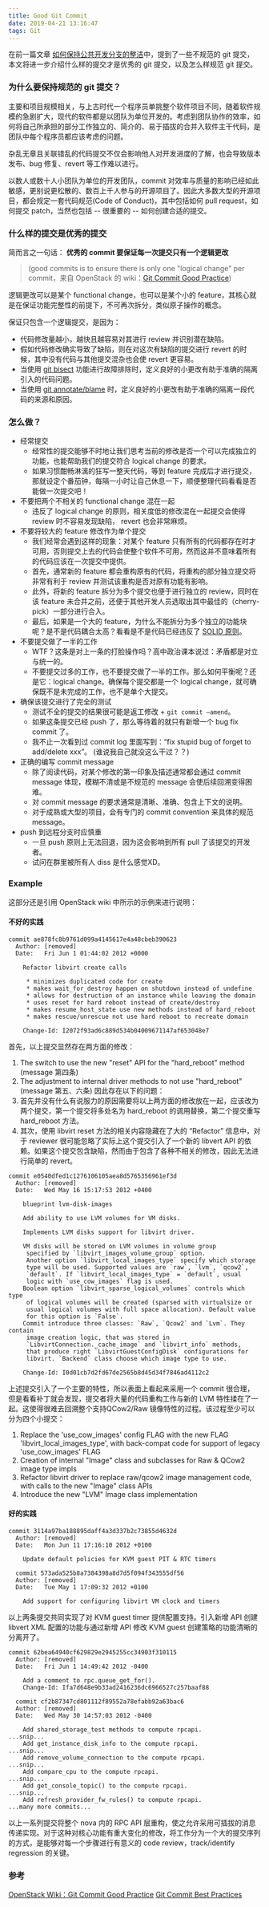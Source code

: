 ```yaml
---
title: Good Git Commit
date: 2019-04-21 13:16:47
tags: Git
---
```


在前一篇文章 [如何保持公共开发分支的整洁](https://lenshood.github.io/2019/04/08/keep-git-branch-clean/)中，提到了一些不规范的 git 提交，本文将进一步介绍什么样的提交才是优秀的 git 提交，以及怎么样规范 git 提交。

### 为什么要保持规范的 git 提交？
主要和项目规模相关，与上古时代一个程序员单挑整个软件项目不同，随着软件规模的急剧扩大，现代的软件都是以团队为单位开发的。考虑到团队协作的效率，如何将自己所承担的部分工作独立的、简介的、易于插拔的合并入软件主干代码，是团队中每个程序员都应该考虑的问题。

杂乱无章且关联错乱的代码提交不仅会影响他人对开发进度的了解，也会导致版本发布、bug 修复、revert 等工作难以进行。

以数人或数十人小团队为单位的开发团队，commit 对效率与质量的影响已经如此敏感，更别说更松散的、数百上千人参与的开源项目了。因此大多数大型的开源项目，都会规定一套代码规范(Code of Conduct)，其中包括如何 pull request，如何提交 patch，当然也包括 -- 很重要的 -- 如何创建合适的提交。

### 什么样的提交是优秀的提交
简而言之一句话：
**优秀的 commit 要保证每一次提交只有一个逻辑更改**

> (good commits is to ensure there is only one "logical change" per commit，来自 OpenStack 的 wiki：[Git Commit Good Practice](https://wiki.openstack.org/wiki/GitCommitMessages))

逻辑更改可以是某个 functional change，也可以是某个小的 feature，其核心就是在保证功能完整性的前提下，不可再次拆分，类似原子操作的概念。

保证只包含一个逻辑提交，是因为：
- 代码修改量越小，越快且越容易对其进行 review 并识别潜在缺陷。
- 假如代码修改确实导致了缺陷，则在对这次有缺陷的提交进行 revert 的时候，其中没有代码与其他提交混杂也会使 revert 更容易。
- 当使用 [git bisect](https://git-scm.com/docs/git-bisect) 功能进行故障排除时，定义良好的小更改有助于准确的隔离引入的代码问题。
- 当使用 [git annotate/blame](https://git-scm.com/docs/git-annotate) 时，定义良好的小更改有助于准确的隔离一段代码的来源和原因。

### 怎么做？
- 经常提交
	- 经常性的提交能够不时地让我们思考当前的修改是否一个可以完成独立的功能，也能帮助我们的提交符合 logical change 的要求。
	- 如果习惯酣畅淋漓的狂写一整天代码，等到 feature 完成后才进行提交，那就设定个番茄钟，每隔一小时让自己休息一下，顺便整理代码看看是否能做一次提交吧！
- 不要把两个不相关的 functional change 混在一起
	- 违反了 logical change 的原则，相关度低的修改混在一起提交会使得 review 时不容易发现缺陷， revert 也会非常麻烦。
- 不要将较大的 feature 修改作为单个提交
	- 我们经常会遇到这样的现象：对某个 feature 只有所有的代码都存在时才可用，否则提交上去的代码会使整个软件不可用，然而这并不意味着所有的代码应该在一次提交中提供。
	- 首先，通常新的 feature 都会重构原有的代码，将重构的部分独立提交将非常有利于 review 并测试该重构是否对原有功能有影响。
	- 此外，将新的 feature 拆分为多个提交也便于进行独立的 review，同时在该 feature 未合并之前，还便于其他开发人员选取出其中最佳的（cherry-pick）一部分进行合入。
	- 最后，如果是一个大的 feature，为什么不能拆分为多个独立的功能块呢？是不是代码耦合太高？看看是不是代码已经违反了 [SOLID 原则](https://en.wikipedia.org/wiki/SOLID)。
- 不要提交做了一半的工作
	- WTF？这条是对上一条的打脸操作吗？高中政治课本说过：矛盾都是对立与统一的。
	- 不要提交过多的工作，也不要提交做了一半的工作。那么如何平衡呢？还是它：logical change。确保每个提交都是一个 logical change，就可确保既不是未完成的工作，也不是单个大提交。
- 确保该提交进行了完全的测试
	- 测试不全的提交的结果很可能是返工修改 + `git commit —amend`。
	- 如果这条提交已经 push 了，那么等待着的就只有新增一个 bug fix commit 了。
	- 我不止一次看到过 commit log 里面写到：“fix stupid bug of forget to add/delete xxx”。 (谁说我自己就没这么干过？？)
- 正确的编写 commit message
	- 除了阅读代码，对某个修改的第一印象及描述通常都会通过 commit message 体现，模糊不清或是不规范的 message 会使后续回溯变得困难。
	- 对 commit message 的要求通常是清晰、准确、包含上下文的说明。
	- 对于成熟或大型的项目，会有专门的 commit convention 来具体的规范 message。
- push 到远程分支时应慎重
	- 一旦 push 原则上无法回退，因为这会影响到所有 pull 了该提交的开发者。
	- 试问在群里被所有人 diss 是什么感觉XD。

### Example
这部分还是引用 OpenStack wiki 中所示的示例来进行说明：
#### 不好的实践
``` text
commit ae878fc8b9761d099a4145617e4a48cbeb390623
  Author: [removed]
  Date:   Fri Jun 1 01:44:02 2012 +0000

    Refactor libvirt create calls

     * minimizes duplicated code for create
     * makes wait_for_destroy happen on shutdown instead of undefine
     * allows for destruction of an instance while leaving the domain
     * uses reset for hard reboot instead of create/destroy
     * makes resume_host_state use new methods instead of hard_reboot
     * makes rescue/unrescue not use hard reboot to recreate domain

    Change-Id: I2072f93ad6c889d534b04009671147af653048e7
```
首先，以上提交显然存在两方面的修改：
1. The switch to use the new "reset" API for the "hard_reboot" method (message 第四条)
2. The adjustment to internal driver methods to not use "hard_reboot" (message 第五、六条)
因此存在以下的问题：
1. 首先并没有什么有说服力的原因需要将以上两方面的修改放在一起，应该改为两个提交，第一个提交将多处名为 hard_reboot 的调用替换，第二个提交重写 hard_reboot 方法。
2. 其次，使用 libvirt reset 方法的相关内容隐藏在了大的 “Refactor” 信息中，对于 reviewer 很可能忽略了实际上这个提交引入了一个新的 libvert API 的依赖。如果这个提交包含缺陷，然而由于包含了各种不相关的修改，因此无法进行简单的 revert。

``` text
commit e0540dfed1c1276106105aea8d5765356961ef3d
  Author: [removed]
  Date:   Wed May 16 15:17:53 2012 +0400

    blueprint lvm-disk-images

    Add ability to use LVM volumes for VM disks.

    Implements LVM disks support for libvirt driver.

    VM disks will be stored on LVM volumes in volume group
     specified by `libvirt_images_volume_group` option.
     Another option `libvirt_local_images_type` specify which storage
     type will be used. Supported values are `raw`, `lvm`, `qcow2`,
     `default`. If `libvirt_local_images_type` = `default`, usual
     logic with `use_cow_images` flag is used.
    Boolean option `libvirt_sparse_logical_volumes` controls which type
     of logical volumes will be created (sparsed with virtualsize or
     usual logical volumes with full space allocation). Default value
     for this option is `False`.
    Commit introduce three classes: `Raw`, `Qcow2` and `Lvm`. They contain
     image creation logic, that was stored in
     `LibvirtConnection._cache_image` and `libvirt_info` methods,
     that produce right `LibvirtGuestConfigDisk` configurations for
     libvirt. `Backend` class choose which image type to use.

    Change-Id: I0d01cb7d2fd67de2565b8d45d34f7846ad4112c2
```
上述提交引入了一个主要的特性，所以表面上看起来采用一个 commit 很合理，但是看看补丁就会发现，提交者将大量的代码重构工作与新的 LVM 特性揉在了一起。这使得很难去回溯整个支持QCow2/Raw 镜像特性的过程。该过程至少可以分为四个小提交：
1. Replace the 'use_cow_images' config FLAG with the new FLAG 'libvirt_local_images_type', with back-compat code for support of legacy 'use_cow_images' FLAG
2. Creation of internal "Image" class and subclasses for Raw & QCow2 image type impls
3. Refactor libvirt driver to replace raw/qcow2 image management code, with calls to the new "Image" class APIs
4. Introduce the new "LVM" Image class implementation


#### 好的实践
``` text
commit 3114a97ba188895daff4a3d337b2c73855d4632d
  Author: [removed]
  Date:   Mon Jun 11 17:16:10 2012 +0100

    Update default policies for KVM guest PIT & RTC timers

  commit 573ada525b8a7384398a8d7d5f094f343555df56
  Author: [removed]
  Date:   Tue May 1 17:09:32 2012 +0100

    Add support for configuring libvirt VM clock and timers
```
以上两条提交共同实现了对 KVM guest timer 提供配置支持。引入新增 API 创建 libvert XML 配置的功能与通过新增 API 修改 KVM guest 创建策略的功能清晰的分离开了。

``` text
commit 62bea64940cf629829e2945255cc34903f310115
  Author: [removed]
  Date:   Fri Jun 1 14:49:42 2012 -0400

    Add a comment to rpc.queue_get_for().
    Change-Id: Ifa7d648e9b33ad2416236dc6966527c257baaf88

  commit cf2b87347cd801112f89552a78efabb92a63bac6
  Author: [removed]
  Date:   Wed May 30 14:57:03 2012 -0400

    Add shared_storage_test methods to compute rpcapi.
...snip...
    Add get_instance_disk_info to the compute rpcapi.
...snip...
    Add remove_volume_connection to the compute rpcapi.
...snip...
    Add compare_cpu to the compute rpcapi.
...snip...
    Add get_console_topic() to the compute rpcapi.
...snip...
    Add refresh_provider_fw_rules() to compute rpcapi.
...many more commits...
```
以上一系列提交将整个 nova 内的 RPC API 层重构，使之允许采用可插拔的消息传递实现。对于这种对核心功能有重大变化的修改，将工作分为一个大的提交序列的方式，是能够对每一个步骤进行有意义的 code review，track/identify regression 的关键。



### 参考
[OpenStack Wiki：Git Commit Good Practice](https://wiki.openstack.org/wiki/GitCommitMessages)
[Git Commit Best Practices](https://github.com/trein/dev-best-practices/wiki/Git-Commit-Best-Practices)